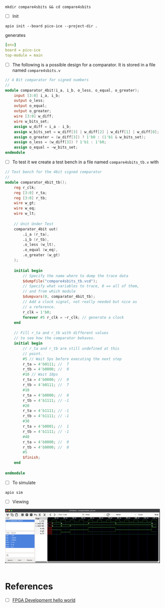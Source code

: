 # 

```
mkdir compare4sbits && cd compare4sbits
```

- [ ] Init

```
apio init --board pico-ice --project-dir .
```

generates 

```yaml
[env]
board = pico-ice
top-module = main
```

- [ ] The following is a possible design for a comparator. It is stored in a file named `compare4sbits.v`

```verilog
// 4 Bit comparator for signed numbers
//
module comparator_4bit(i_a, i_b, o_less, o_equal, o_greater);
    input [3:0] i_a, i_b;
    output o_less;
    output o_equal;
    output o_greater;
    wire [3:0] w_diff;
    wire w_bits_set;
    assign w_diff = i_a - i_b;
    assign w_bits_set = w_diff[3] | w_diff[2] | w_diff[1] | w_diff[0];
    assign o_greater = (w_diff[3]) ? 1'b0 : (1'b1 & w_bits_set);
    assign o_less = (w_diff[3]) ? 1'b1 : 1'b0;
    assign o_equal = ~w_bits_set;
endmodule
```

- [ ] To test it we create a test bench in a file named `compare4sbits_tb.v` with

```verilog
// Test bench for the 4bit signed comparator
//
module comparator_4bit_tb();
    reg r_clk;
    reg [3:0] r_ta;
    reg [3:0] r_tb;
    wire w_gt;
    wire w_eq;
    wire w_lt;

    // Unit Under Test
    comparator_4bit uut(
        .i_a (r_ta),
        .i_b (r_tb),
        .o_less (w_lt),
        .o_equal (w_eq),
        .o_greater (w_gt)
    );

    initial begin
        // Specify the name where to dump the trace data
        $dumpfile("compare4sbits_tb.vcd");
        // Specify what variables to trace, 0 == all of them,
        // and from which module
        $dumpvars(0, comparator_4bit_tb);
        // Add a clock signal, not really needed but nice as
        // a reference.
        r_clk = 1'b0;
        forever #5 r_clk = ~r_clk; // generate a clock
    end

    // Fill r_ta and r_tb with different values
    // to see how the comparator behaves.
    initial begin
        // r_ta and r_tb are still undefined at this
        // point.
        #5 // Wait 5ps before executing the next step
        r_ta = 4'b0111; //  7
        r_tb = 4'b0000; //  0
        #10 // Wait 10ps
        r_ta = 4'b0000; //  0
        r_tb = 4'b0111; //  7
        #10
        r_ta = 4'b0000; //  0
        r_tb = 4'b1111; // -1
        #20
        r_ta = 4'b1111; // -1
        r_tb = 4'b1111; // -1
        #30
        r_ta = 4'b0001; //  1
        r_tb = 4'b1111; // -1
        #40
        r_ta = 4'b0000; //  0
        r_tb = 4'b0000; //  0
        #5
        $finish;
    end

endmodule
```

- [ ] To simulate 

```
apio sim
```

- [ ] Viewing

<img src=images/gtkwave_compare4sbits.png width='' height='' > <img>


# References

- [ ] [FPGA Development hello world](https://timesink.nl/2023-12-26-apio.html)
